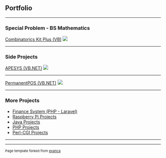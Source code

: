 ## Portfolio

---

### Special Problem - BS Mathematics 

[Combinatorics Kit Plus (VB)](/sample_page)
<img src="images/dummy_thumbnail.jpg?raw=true"/>

---

### Side Projects

[APESYS (VB.NET)](/pdf/sample_presentation.pdf)
<img src="images/dummy_thumbnail.jpg?raw=true"/>

---
[PermanentPOS (VB.NET)](http://example.com/)
<img src="images/dummy_thumbnail.jpg?raw=true"/>

---

### More Projects

- [Finance System (PHP - Laravel)](http://example.com/)
- [Raspberry Pi Projects](http://example.com/)
- [Java Projects](http://example.com/)
- [PHP Projects](http://example.com/)
- [Perl-CGI Projects](http://example.com/)

---




---
<p style="font-size:11px">Page template forked from <a href="https://github.com/evanca/quick-portfolio">evanca</a></p>
<!-- Remove above link if you don't want to attibute -->
